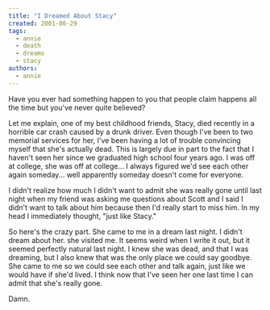 ```yaml
---
title: "I Dreamed About Stacy"
created: 2001-06-29
tags:
  - annie
  - death
  - dreams
  - stacy
authors:
  - annie
---
```


Have you ever had something happen to you that people claim happens all the time but you've never quite believed?

Let me explain, one of my best childhood friends, Stacy, died recently in a horrible car crash caused by a drunk driver. Even though I've been to two memorial services for her, I've been having a lot of trouble convincing myself that she's actually dead. This is largely due in part to the fact that I haven't seen her since we graduated high school four years ago. I was off at college, she was off at college... I always figured we'd see each other again someday... well apparently someday doesn't come for everyone.

I didn't realize how much I didn't want to admit she was really gone until last night when my friend was asking me questions about Scott and I said I didn't want to talk about him because then I'd really start to miss him. In my head I immediately thought, "just like Stacy."

So here's the crazy part. She came to me in a dream last night. I didn't dream about her. she visited me. It seems weird when I write it out, but it seemed perfectly natural last night. I knew she was dead, and that I was dreaming, but I also knew that was the only place we could say goodbye. She came to me so we could see each other and talk again, just like we would have if she'd lived. I think now that I've seen her one last time I can admit that she's really gone.

Damn.

